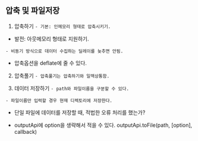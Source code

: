 ## 압축 및 파일저장

1. 압축하기
`- 기본: 인메모리 형태로 압축시키기.`

- 발전: 아웃메모리 형태로 지원하기.

`- 비동기 방식으로 데이터 수집하는 딜레이를 늦추면 안됨.`

- 압축옵션을 deflate에 줄 수 있다.

2. 압축풀기
`- 압축풀기는 압축하기와 일맥상통함.`


3. 데이터 저장하기
`- path와 파일이름을 구분할 수 있다.`

`- 파일이름만 입력할 경우 현재 디렉토리에 저장한다.`

- 단일 파일에 데이터를 저장할 때, 적법한 오류 처리를 했는가?

- outputApi에 option을 생략해서 적을 수 있다.
outputApi.toFile(path, [option], callback)